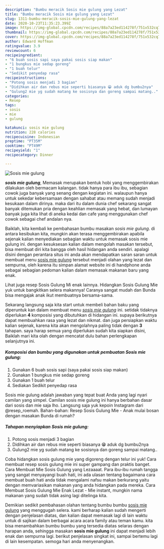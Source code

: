 ```yaml
---
description: "Bumbu meracik Sosis mie gulung yang Lezat"
title: "Bumbu meracik Sosis mie gulung yang Lezat"
slug: 1311-bumbu-meracik-sosis-mie-gulung-yang-lezat
date: 2020-10-23T11:35:23.399Z
image: https://img-global.cpcdn.com/recipes/88a7a23ed114278f/751x532cq70/sosis-mie-gulung-foto-resep-utama.jpg
thumbnail: https://img-global.cpcdn.com/recipes/88a7a23ed114278f/751x532cq70/sosis-mie-gulung-foto-resep-utama.jpg
cover: https://img-global.cpcdn.com/recipes/88a7a23ed114278f/751x532cq70/sosis-mie-gulung-foto-resep-utama.jpg
author: Edward Hoffman
ratingvalue: 3.9
reviewcount: 6
recipeingredient:
- "6 buah sosis sapi saya pakai sosis siap makan"
- "1 bungkus mie sedap goreng"
- "1 buah telur"
- "Sedikit penyedap rasa"
recipeinstructions:
- "Potong sosis menjadi 3 bagian"
- "Didihkan air dan rebus mie seperti biasanya 😁 aduk dg bumbu2nya"
- "Gulung2 mie yg sudah matang ke sosisnya dan goreng sampai matang.."
categories:
- Resep
tags:
- sosis
- mie
- gulung

katakunci: sosis mie gulung 
nutrition: 228 calories
recipecuisine: Indonesian
preptime: "PT35M"
cooktime: "PT49M"
recipeyield: "1"
recipecategory: Dinner

---
```



![Sosis mie gulung](https://img-global.cpcdn.com/recipes/88a7a23ed114278f/751x532cq70/sosis-mie-gulung-foto-resep-utama.jpg)

<b><i>sosis mie gulung</i></b>, Memasak merupakan bentuk hobi yang menggembirakan dilakukan oleh bermacam kalangan. tidak hanya para ibu ibu, sebagian cowok juga banyak yang senang dengan kegiatan ini. walaupun hanya untuk sekedar kebersamaan dengan sahabat atau memang sudah menjadi kesukaan dalam dirinya. maka dari itu dalam dunia chef sekarang sangat banyak ditemukan pria dengan keahlian memasak yang hebat, dan lumayan banyak juga kita lihat di aneka kedai dan cafe yang menggunakan chef cowok sebagai chef andalan nya.

Baiklah, kita kembali ke pembahasan bumbu masakan <i>sosis mie gulung</i>. di antara kesibukan kita, mungkin akan terasa menggembirakan apabila sejenak kalian menyediakan sebagian waktu untuk memasak sosis mie gulung ini. dengan kesuksesan kalian dalam mengolah masakan tersebut, bisa membuat diri kita bangga oleh hasil hidangan anda sendiri. apalagi disini dengan perantara situs ini anda akan mendapatkan saran saran untuk membuat menu <u>sosis mie gulung</u> tersebut menjadi olahan yang lezat dan sempurna, oleh karena itu simpan alamat website ini di handphone anda sebagai sebagian pedoman kalian dalam memasak makanan baru yang enak.

Lihat juga resep Sosis Gulung Mi enak lainnya. Hidangkan Sosis Gulung Mie yuk untuk bangkitkan selera makannya! Caranya sangat mudah dan Bunda bisa mengajak anak ikut membuatnya bersama-sama.


Sekarang langsung saja kita start untuk membeli bahan baku yang diperuntuk kan dalam membuat menu <u><i>sosis mie gulung</i></u> ini. setidak tidaknya diperlukan <b>4</b> komposisi yang dibutuhkan di hidangan ini. supaya berikutnya dapat membuahkan rasa yang lezat dan nikmat. dan juga persiapkan waktu kalian sejenak, karena kita akan mengolahnya paling tidak dengan <b>3</b> tahapan. saya harap semua yang diperlukan sudah kita siapkan disini, Baiklah mari kita olah dengan mencatat dulu bahan perlengkapan selanjutnya ini.

<!--inarticleads1-->

##### Komposisi dan bumbu yang digunakan untuk pembuatan Sosis mie gulung:

1. Gunakan 6 buah sosis sapi (saya pakai sosis siap makan)
1. Gunakan 1 bungkus mie sedap goreng
1. Gunakan 1 buah telur
1. Sediakan Sedikit penyedap rasa


Sosis mie gulung adalah jawaban yang tepat buat Anda yang lagi nyari camilan yang simpel. Camilan sosis mie gulung ini hanya berbahan dasar dari sosis dan mie saja lho. Langsung saja yuk kepoin Instagram dari @resep_roemah. Bahan-bahan: Resep Sosis Gulung Mie - Anak mulai bosan dengan masakan Bunda di rumah? 

<!--inarticleads2-->

##### Tahapan menyiapkan Sosis mie gulung:

1. Potong sosis menjadi 3 bagian
1. Didihkan air dan rebus mie seperti biasanya 😁 aduk dg bumbu2nya
1. Gulung2 mie yg sudah matang ke sosisnya dan goreng sampai matang..


Coba hidangkan sosis gulung mie yang digoreng dengan telur ini yuk! Cara membuat resep sosis gulung mie ini super gampang dan praktis banget. Cara Membuat Mie Sosis Gulung yang Lezaaaat. Para ibu-ibu rumah tangga yang sangat menyayangi buah hati, ini ada ulasan tentang bagaimana cara membuat buah hati anda tidak mengalami nafsu makan berkurang yaitu dengan memvariasikan makanan yang anda hidangkan pada mereka. Cara Membuat Sosis Gulung Mie Enak Lezat - Mie instant, mungkin nama makanan yang sudah tidak asing lagi ditelinga kita. 

Demikian sedikit pembahasan olahan tentang bumbu bumbu <u>sosis mie gulung</u> yang menggugah selera. kami berharap kalian sudah mengerti dengan penjelasan diatas, dan kalian dapat memasak lagi di lain waktu untuk di sajikan dalam berbagai acara acara family atau teman kamu. kita bisa menambahkan bumbu bumbu yang tersedia diatas selaras dengan harapan anda, sehingga masakan <b>sosis mie gulung</b> ini dapat menjadi lebih enak dan sempurna lagi. berikut penjelasan singkat ini, sampai bertemu lagi di lain kesempatan. semoga hari anda menyenangkan.
